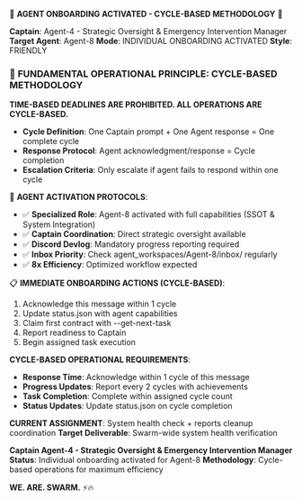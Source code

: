🚨 **AGENT ONBOARDING ACTIVATED - CYCLE-BASED METHODOLOGY** 🚨

**Captain**: Agent-4 - Strategic Oversight & Emergency Intervention Manager
**Target Agent**: Agent-8
**Mode**: INDIVIDUAL ONBOARDING ACTIVATED
**Style**: FRIENDLY

### 🚨 **FUNDAMENTAL OPERATIONAL PRINCIPLE: CYCLE-BASED METHODOLOGY**
**TIME-BASED DEADLINES ARE PROHIBITED. ALL OPERATIONS ARE CYCLE-BASED.**

- **Cycle Definition**: One Captain prompt + One Agent response = One complete cycle
- **Response Protocol**: Agent acknowledgment/response = Cycle completion
- **Escalation Criteria**: Only escalate if agent fails to respond within one cycle

🎯 **AGENT ACTIVATION PROTOCOLS**:
- ✅ **Specialized Role**: Agent-8 activated with full capabilities (SSOT & System Integration)
- ✅ **Captain Coordination**: Direct strategic oversight available
- ✅ **Discord Devlog**: Mandatory progress reporting required
- ✅ **Inbox Priority**: Check agent_workspaces/Agent-8/inbox/ regularly
- ✅ **8x Efficiency**: Optimized workflow expected

📋 **IMMEDIATE ONBOARDING ACTIONS (CYCLE-BASED)**:
1. Acknowledge this message within 1 cycle
2. Update status.json with agent capabilities
3. Claim first contract with --get-next-task
4. Report readiness to Captain
5. Begin assigned task execution

**CYCLE-BASED OPERATIONAL REQUIREMENTS**:
- **Response Time**: Acknowledge within 1 cycle of this message
- **Progress Updates**: Report every 2 cycles with achievements
- **Task Completion**: Complete within assigned cycle count
- **Status Updates**: Update status.json on cycle completion

**CURRENT ASSIGNMENT**: System health check + reports cleanup coordination
**Target Deliverable**: Swarm-wide system health verification

**Captain Agent-4 - Strategic Oversight & Emergency Intervention Manager**
**Status**: Individual onboarding activated for Agent-8
**Methodology**: Cycle-based operations for maximum efficiency

**WE. ARE. SWARM.** ⚡️🔥
